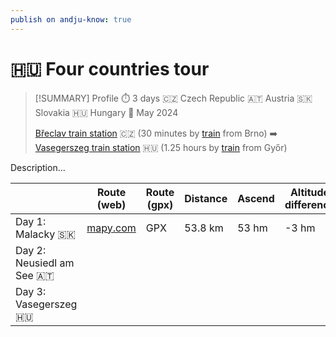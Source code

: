 ```yaml
---
publish on andju-know: true
---
```

# 🇭🇺 Four countries tour

> [!SUMMARY] Profile
> ⏱️ 3 days 🇨🇿 Czech Republic 🇦🇹 Austria 🇸🇰 Slovakia 🇭🇺 Hungary 📅 May 2024
> 
> [Břeclav train station](https://www.openstreetmap.org/#map=16/48.75398/16.89325) 🇨🇿 (30 minutes by [train](https://www.cd.cz/)  from Brno) ➡️ [Vasegerszeg train station](https://www.openstreetmap.org/#map=16/47.37165/16.92413) 🇭🇺 (1.25 hours by [train](https://jegy.mav.hu/) from Győr)

Description...

|                             | Route (web)                                                                                                                                                                                                                                                                                                                                                 | Route (gpx) | Distance | Ascend | Altitude difference |
| --------------------------- | ----------------------------------------------------------------------------------------------------------------------------------------------------------------------------------------------------------------------------------------------------------------------------------------------------------------------------------------------------------- | ----------- | -------- | ------ | ------------------- |
| Day 1: Malacky 🇸🇰         | [mapy.com](https://mapy.com/en/turisticka?planovani-trasy&rc=9nCOBxRSh5duQ5RPfh-xQ.DS9nJiPxQYOd5KWxQEjybR9xPyIUmmExPgGvlj53je&rs=pubt&rs=base&rs=osm&rs=osm&rs=osm&rs=coor&rs=osm&rs=osm&ri=15211075&ri=1701294&ri=1040841757&ri=1105217035&ri=1006893825&ri=&ri=1067194785&ri=1185535896&mrp=%7B%22c%22%3A121%7D&xc=%5B%5D&x=16.8989769&y=48.6133874&z=11) | GPX         | 53.8 km  | 53 hm  | -3 hm               |
| Day 2: Neusiedl am See 🇦🇹 |                                                                                                                                                                                                                                                                                                                                                             |             |          |        |                     |
| Day 3: Vasegerszeg 🇭🇺     |                                                                                                                                                                                                                                                                                                                                                             |             |          |        |                     |
 